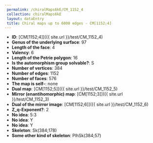 ```yaml
--- 
 permalink: /chiralMaps6kE/CM_1152_4 
 collection: chiralMaps6kE
 layout: dataEntry
 title: Chiral maps up to 6000 edges - CM[1152;4]
---
```


- **ID**: [CM[1152;4]]({{ site.url }}/test/CM_1152_4)
- **Genus of the underlying surface**: 97
- **Length of the face**: 4
- **Valency**: 6
- **Length of the Petrie polygon**: 16
- **Is the automorphism group solvable?**: S
- **Number of vertices**: 384
- **Number of edges**: 1152
- **Number of faces**: 576
- **The map is self-**: none
- **Dual map**: [CM[1152;5]]({{ site.url }}/test/CM_1152_5)
- **Mirror (enantihomorphic) map**: [CM[1152;3]]({{ site.url }}/test/CM_1152_3)
- **Dual of the mirror image**: [CM[1152;6]]({{ site.url }}/test/CM_1152_6)
- **Z_q-Exponent?**: 2
- **No idea**:  5:3
- **No idea**: Y
- **No idea**: Y
- **Skeleton**: Sk(384;178)
- **Some other kind of skeleton**: PlhSk(384;57)
